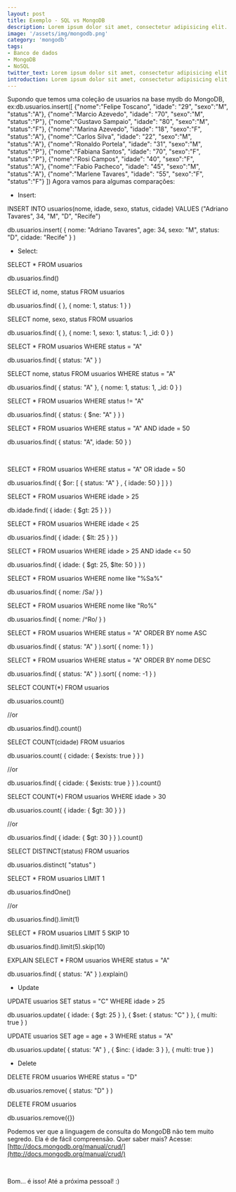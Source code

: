 ```yaml
---
layout: post
title: Exemplo - SQL vs MongoDB
description: Lorem ipsum dolor sit amet, consectetur adipisicing elit.
image: '/assets/img/mongodb.png'
category: 'mongodb'
tags:
- Banco de dados
- MongoDB
- NoSQL
twitter_text: Lorem ipsum dolor sit amet, consectetur adipisicing elit.
introduction: Lorem ipsum dolor sit amet, consectetur adipisicing elit, sed do eiusmod tempor incididunt ut labore et dolore magna aliqua.
---
```

Supondo que temos uma coleção de 
usuarios na base 
mydb do MongoDB, ex:db.usuarios.insert([
    {"nome":"Felipe Toscano", "idade": "29", "sexo":"M", "status":"A"},
    {"nome":"Marcio Azevedo", "idade": "70", "sexo":"M", "status":"P"},
    {"nome":"Gustavo Sampaio", "idade": "80", "sexo":"M", "status":"F"},
    {"nome":"Marina Azevedo", "idade": "18", "sexo":"F", "status":"A"},
    {"nome":"Carlos Silva", "idade": "22", "sexo":"M", "status":"A"},
    {"nome":"Ronaldo Portela", "idade": "31", "sexo":"M", "status":"P"},
    {"nome":"Fabiana Santos", "idade": "70", "sexo":"F", "status":"P"},
    {"nome":"Rosi Campos", "idade": "40", "sexo":"F", "status":"A"},
    {"nome":"Fabio Pacheco", "idade": "45", "sexo":"M", "status":"A"},
    {"nome":"Marlene Tavares", "idade": "55", "sexo":"F", "status":"F"}
])
Agora vamos para algumas comparações:

- Insert:

INSERT INTO usuarios(nome, idade, sexo, status, cidade)
VALUES ("Adriano Tavares", 34, "M", "D", "Recife")

db.usuarios.insert(
   { nome: "Adriano Tavares", age: 34, sexo: "M", status: "D", cidade: "Recife" }
)
- Select:

SELECT * FROM usuarios

db.usuarios.find()
 

SELECT id, nome, status FROM usuarios

db.usuarios.find(
    { },
    { nome: 1, status: 1 }
)
 

SELECT nome, sexo, status FROM usuarios

db.usuarios.find(
    { },
    { nome: 1, sexo: 1, status: 1, _id: 0 }
)
 

SELECT * FROM usuarios WHERE status = "A"

db.usuarios.find(
    { status: "A" }
)
 

SELECT nome, status FROM usuarios WHERE status = "A"

db.usuarios.find(
    { status: "A" },
    { nome: 1, status: 1, _id: 0 }
)
 

SELECT * FROM usuarios WHERE status != "A"

db.usuarios.find(
    { status: { $ne: "A" } }
)
 

SELECT * FROM usuarios WHERE status = "A" AND idade = 50

db.usuarios.find(
    { status: "A",
      idade: 50 }
)
 

 

SELECT * FROM usuarios WHERE status = "A" OR idade = 50

db.usuarios.find(
    { $or: [ { status: "A" } ,
             { idade: 50 } ] }
)
 

SELECT * FROM usuarios WHERE idade > 25

db.idade.find(
    { idade: { $gt: 25 } }
)
 

SELECT * FROM usuarios WHERE idade < 25

db.usuarios.find(
   { idade: { $lt: 25 } }
)
 

SELECT * FROM usuarios WHERE idade > 25 AND idade <= 50

db.usuarios.find(
   { idade: { $gt: 25, $lte: 50 } }
)
 

SELECT * FROM usuarios WHERE nome like "%Sa%"

db.usuarios.find( { nome: /Sa/ } )
 

SELECT * FROM usuarios WHERE nome like "Ro%"

db.usuarios.find( { nome: /^Ro/ } )
 

SELECT * FROM usuarios WHERE status = "A" ORDER BY nome ASC

db.usuarios.find( { status: "A" } ).sort( { nome: 1 } )
 

SELECT * FROM usuarios WHERE status = "A" ORDER BY nome DESC

db.usuarios.find( { status: "A" } ).sort( { nome: -1 } )
 

SELECT COUNT(*) FROM usuarios

db.usuarios.count()

//or

db.usuarios.find().count()
 

SELECT COUNT(cidade) FROM usuarios

db.usuarios.count( { cidade: { $exists: true } } )

//or

db.usuarios.find( { cidade: { $exists: true } } ).count()
 

SELECT COUNT(*) FROM usuarios WHERE idade > 30

db.usuarios.count( { idade: { $gt: 30 } } )

//or

db.usuarios.find( { idade: { $gt: 30 } } ).count()
 

SELECT DISTINCT(status) FROM usuarios

db.usuarios.distinct( "status" )
 

SELECT * FROM usuarios LIMIT 1

db.usuarios.findOne()

//or

db.usuarios.find().limit(1)
 

SELECT * FROM usuarios LIMIT 5 SKIP 10

db.usuarios.find().limit(5).skip(10)
 

EXPLAIN SELECT * FROM usuarios WHERE status = "A"

db.usuarios.find( { status: "A" } ).explain()
 

- Update

UPDATE usuarios SET status = "C" WHERE idade > 25

db.usuarios.update(
   { idade: { $gt: 25 } },
   { $set: { status: "C" } },
   { multi: true }
)
 

UPDATE usuarios SET age = age + 3 WHERE status = "A"

db.usuarios.update(
   { status: "A" } ,
   { $inc: { idade: 3 } },
   { multi: true }
)
 

- Delete

DELETE FROM usuarios WHERE status = "D"

db.usuarios.remove( { status: "D" } )
 

DELETE FROM usuarios

db.usuarios.remove({})
 

Podemos ver que a linguagem de consulta do MongoDB não tem muito segredo. Ela é de fácil compreensão. Quer saber mais? Acesse: 
[http://docs.mongodb.org/manual/crud/](http://docs.mongodb.org/manual/crud/)

 

Bom... é isso! Até a próxima pessoal! :)
